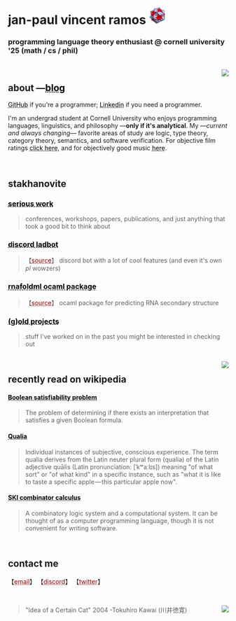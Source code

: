 # jan-paul vincent ramos ![alt text](./Data/icosi.png)
### programming language theory enthusiast @ cornell university '25 (math / cs / phil)

<br>

<img src="https://camo.githubusercontent.com/21a3ce80715bfadfef2b1576379cb6163a41ac0dd720cb6ae497f149f77aa3fd/68747470733a2f2f73706f746966792d6769746875622d70726f66696c652e76657263656c2e6170702f6170692f766965773f7569643d6e3837396f357a6b796b687764366967326e676a6b7a35757826636f7665725f696d6167653d74727565267468656d653d6e6f7661746f72656d" align="right">

## about —<a href="https://blog.jpramos.me" style="color: black; text-decoration: underline;text-decoration-style: dotted;">blog</a>
<a href="https://github.com/jpVinnie" style="color: black; text-decoration: underline;text-decoration-style: dotted;">GitHub</a> if you're a programmer; <a href="https://www.linkedin.com/in/jpv-ramos/" style="color: black; text-decoration: underline;text-decoration-style: dotted;">Linkedin</a> if you need a programmer.

I'm an undergrad student at Cornell University who enjoys programming languages, linguistics, and philosophy —**only if it's analytical**. My —*current and always changing*— favorite areas of study are logic, type theory, category theory, semantics, and software verification. For objective film ratings <a href="https://letterboxd.com/Vinnely/" style="color: black; text-decoration: underline;text-decoration-style: dotted;">click here</a>, and for objectively good music <a href="https://bandcamp.com/jpvinnely" style="color: black; text-decoration: underline;text-decoration-style: dotted;">here</a>.

<br>

## stakhanovite
<h3 href="https://research.jpramos.me" style="color: black; text-decoration: underline;text-decoration-style: dotted;">serious work</h3>

> conferences, workshops, papers, publications, and just anything that took a good bit to think about 

<h3 href="https://camto.github.io/Lad/Website/" style="color: black; text-decoration: underline;text-decoration-style: dotted;">discord ladbot </h3> 

> 【<a href="https://github.com/Camto/Lad" style="color: #8B0000; text-decoration: underline;text-decoration-style: dotted;">source</a>】 discord bot with a lot of cool features (and even it's own *pl* wowzers)

<h3 href="https://jpramos.me/RNAfoldml/" style="color: black; text-decoration: underline;text-decoration-style: dotted;">rnafoldml ocaml package</h3>

> 【<a href="https://github.com/jpVinnie/RNAfoldml" style="color: #8B0000; text-decoration: underline;text-decoration-style: dotted;">source</a>】 ocaml package for predicting RNA secondary structure

<h3 href="https://github.com/jpVinnie?tab=repositories&q=&type=&language=&sort=name" style="color: black; text-decoration: underline;text-decoration-style: dotted;">(g)old projects</h3>

> stuff I've worked on in the past you might be interested in checking out

<br>

<img height=500px src="https://raw.githubusercontent.com/jpVinnie/jpvinnie.github.io/master/Data/qualia.png" align="right">

## recently read on wikipedia 
<h4 href="https://en.wikipedia.org/wiki/Boolean_satisfiability_problem" style="color: black; text-decoration: underline;text-decoration-style: dotted;">Boolean satisfiability problem</h4>

> The problem of determining if there exists an interpretation that satisfies a given Boolean formula. 

<h4 href="https://en.wikipedia.org/wiki/Qualia" style="color: black; text-decoration: underline;text-decoration-style: dotted;">Qualia</h4>

> Individual instances of subjective, conscious experience. The term qualia derives from the Latin neuter plural form (qualia) of the Latin adjective quālis (Latin pronunciation: [ˈkʷaːlɪs]) meaning "of what sort" or "of what kind" in a specific instance, such as "what it is like to taste a specific apple — this particular apple now".

<h4 href="https://en.wikipedia.org/wiki/SKI_combinator_calculus" style="color: black; text-decoration: underline;text-decoration-style: dotted;">SKI combinator calculus</h4>
  
> A combinatory logic system and a computational system. It can be thought of as a computer programming language, though it is not convenient for writing software.


<br>

## contact me
【<a href="mailto:jvr34@cornell.edu" style="color: #8B0000; text-decoration: underline;text-decoration-style: dotted;">email</a>】
【<a href="https://discord.com/users/294518633541926912" style="color: #8B0000; text-decoration: underline;text-decoration-style: dotted;">discord</a>】
【<a href="https://twitter.com/JanPaulV" style="color: #8B0000; text-decoration: underline;text-decoration-style: dotted;">twitter</a>】

<br>

> "Idea of a Certain Cat" 2004 -Tokuhiro Kawai (川井徳寛) <img height=100px src="https://raw.githubusercontent.com/jpVinnie/jpvinnie.github.io/master/Data/Tokuhiro%20Kawai2.jpg" align="right">
